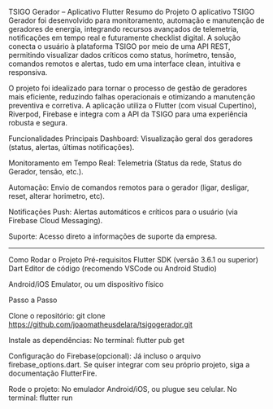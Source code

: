TSIGO Gerador – Aplicativo Flutter
Resumo do Projeto
O aplicativo TSIGO Gerador foi desenvolvido para monitoramento, automação e manutenção de geradores de energia, integrando recursos avançados de telemetria, notificações em tempo real e futuramente checklist digital.
A solução conecta o usuário à plataforma TSIGO por meio de uma API REST, permitindo visualizar dados críticos como status, horímetro, tensão, comandos remotos e alertas, tudo em uma interface clean, intuitiva e responsiva.

O projeto foi idealizado para tornar o processo de gestão de geradores mais eficiente, reduzindo falhas operacionais e otimizando a manutenção preventiva e corretiva. A aplicação utiliza o Flutter (com visual Cupertino), Riverpod, Firebase e integra com a API da TSIGO para uma experiência robusta e segura.

Funcionalidades Principais
Dashboard: Visualização geral dos geradores (status, alertas, últimas notificações).

Monitoramento em Tempo Real: Telemetria (Status da rede, Status do Gerador, tensão, etc.).

Automação: Envio de comandos remotos para o gerador (ligar, desligar, reset, alterar horimetro, etc).


Notificações Push: Alertas automáticos e críticos para o usuário (via Firebase Cloud Messaging).

Suporte: Acesso direto a informações de suporte da empresa.

__________________________________________________________________________________________________________

Como Rodar o Projeto
Pré-requisitos
Flutter SDK (versão 3.6.1 ou superior)
Dart
Editor de código (recomendo VSCode ou Android Studio)

Android/iOS Emulator, ou um dispositivo físico

Passo a Passo

Clone o repositório:
git clone https://github.com/joaomatheusdelara/tsigogerador.git

Instale as dependências:
No terminal: flutter pub get

Configuração do Firebase(opcional):
Já incluso o arquivo firebase_options.dart.
Se quiser integrar com seu próprio projeto, siga a documentação FlutterFire.

Rode o projeto:
No emulador Android/iOS, ou plugue seu celular.
No terminal: flutter run

